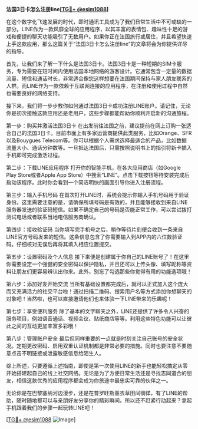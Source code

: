 **法国3日卡怎么注册line[[TG💪+ @esim1088](https://t.me/s/esim1088)]**

在这个数字化飞速发展的时代，即时通讯工具成为了我们日常生活中不可或缺的一部分。LINE作为一款风靡全球的应用程序，以其丰富的表情包、趣味性十足的游戏和便捷的聊天功能吸引了无数用户。如果你正在法国旅行或居住，并且希望快速上手这款应用，那么这篇关于“法国3日卡怎么注册line”的文章将会为你提供详尽的指导。

首先，让我们来了解一下什么是法国3日卡。法国3日卡是一种短期的SIM卡服务，专为需要在短时间内使用法国本地网络的游客设计。它通常包含一定量的数据流量、短信和通话时长，非常适合像您这样想要在法国期间保持与家人朋友联系的人群。而LINE作为一款依赖于互联网连接的应用程序，在注册和使用过程中自然也需要良好的网络支持。

接下来，我们将一步步教你如何通过法国3日卡成功注册LINE账户。请记住，无论你是初次接触这款应用还是老用户，这些步骤都能帮助你顺利开启新的沟通旅程。

第一步：购买并激活法国3日卡
在出发前往法国之前，建议提前在网上订购一张适合自己的法国3日卡。目前市面上有多家运营商提供此类服务，比如Orange、SFR以及Bouygues Telecom等。你可以根据个人需求选择最适合的产品，比如数据流量大小、通话分钟数等。一旦抵达法国后，只需按照说明书上的指引将新卡插入手机即可完成激活过程。

第二步：下载LINE应用程序
打开你的智能手机，在各大应用商店（如Google Play Store或者Apple App Store）中搜索“LINE”。点击下载按钮等待安装完成后启动该程序。此时你会看到一个简洁明快的画面引导你进入注册流程。

第三步：输入手机号码
在首次打开LINE时，系统会提示你输入手机号码用于验证身份。这里需要注意的是，请确保所填号码是有效的，并且能够接收到来自LINE服务器发送的验证码短信。如果不确定自己的号码是否能正常工作，可以尝试拨打测试电话或者联系当地电信服务商确认。

第四步：接收验证码
当你填写完手机号之后，稍作等待片刻便会收到一条来自LINE官方号码发来的短信。这条信息包含了你需要输入到APP内的六位数验证码。仔细核对无误后再将其填入相应位置提交。

第五步：设置密码及个人信息
接下来便是创建属于你自己的LINE账号了！在这里你需要设定一个强健的安全密码以保护隐私，并且还可以上传头像、填写昵称等资料让朋友们更容易辨认出你来。此外，别忘了勾选那些你觉得有用的功能选项哦！

第六步：添加好友开始交流
当所有基础设置都完成后，就可以正式加入这个庞大而又充满活力的社交平台啦！通过扫描二维码、搜索用户名等方式添加你想聊天的对象吧！当然啦，也可以直接邀请他们也来体验一下LINE带来的乐趣呢！

第七步：享受便利服务
除了基本的文字聊天之外，LINE还提供了许多令人兴奋的服务项目，例如语音通话、视频会议、贴纸商店等等。利用这些特色功能可以让彼此之间的互动更加丰富多彩哦！

第八步：管理账户安全
最后但同样重要的一点就是时刻关注自己账号的安全状况。定期更改密码、启用双重认证机制都是非常必要的措施。同时也要注意不要随意点击不明链接或泄露敏感信息给陌生人。

综上所述，只要遵循上述指南，即使是第一次使用LINE的新手也能轻松搞定从零开始搭建起自己的线上社交网络。无论是为了方便日常生活还是寻找志同道合的朋友，相信这款优秀的应用程序都会成为你旅途中最忠实可靠的伙伴之一。

无论你是在巴黎塞纳河边漫步，还是在普罗旺斯薰衣草田间徜徉，有了LINE的帮助，随时随地都可以与亲朋好友分享你的精彩瞬间。所以还不赶紧行动起来？拿起手机跟着我们的步骤一起玩转LINE吧！

[[TG💪+ @esim1088](https://t.me/s/esim1088) ![Image](https://i.postimg.cc/4NQfJmqS/Snipaste-2025-05-13-00-14-12.png)]